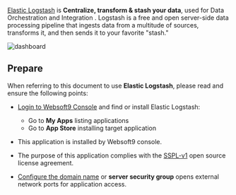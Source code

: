[Elastic Logstash](https://www.elastic.co/logstash) is **Centralize, transform & stash your data**, used for Data Orchestration and Integration . Logstash is a free and open server-side data processing pipeline that ingests data from a multitude of sources, transforms it, and then sends it to your favorite "stash."


![dashboard](https://libs.websoft9.com/Websoft9/DocsPicture/zh/elk/elk-gui-websoft9.gif)


## Prepare

When referring to this document to use **Elastic Logstash**, please read and ensure the following points:

- [Login to Websoft9 Console](./login-console) and find or install Elastic Logstash:
  - Go to **My Apps** listing applications 
  - Go to **App Store** installing target application

- This application is installed by Websoft9 console.


- The purpose of this application complies with the [SSPL-v1](https://www.mongodb.com/licensing/server-side-public-license) open source license agreement.


- [Configure the domain name](./domain-set) or **server security group** opens external network ports for application access.